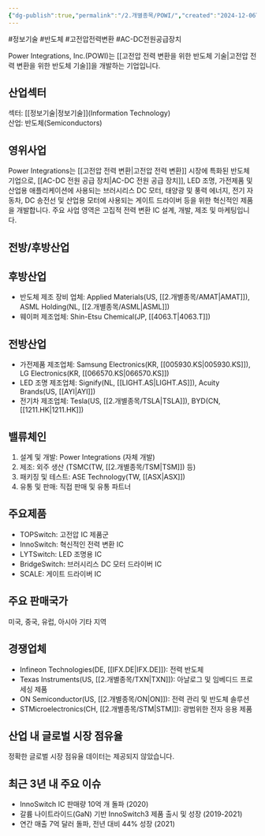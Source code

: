 ```yaml
---
{"dg-publish":true,"permalink":"/2.개별종목/POWI/","created":"2024-12-06T21:50:11.197+09:00","updated":"2025-06-03T20:06:00.737+09:00"}
---
```


#정보기술 #반도체 #고전압전력변환 #AC-DC전원공급장치


Power Integrations, Inc.(POWI)는 [[고전압 전력 변환을 위한 반도체 기술\|고전압 전력 변환을 위한 반도체 기술]]을 개발하는 기업입니다.

## 산업섹터

섹터: [[정보기술\|정보기술]](Information Technology)  
산업: 반도체(Semiconductors)

## 영위사업

Power Integrations는 [[고전압 전력 변환\|고전압 전력 변환]] 시장에 특화된 반도체 기업으로, [[AC-DC 전원 공급 장치\|AC-DC 전원 공급 장치]], LED 조명, 가전제품 및 산업용 애플리케이션에 사용되는 브러시리스 DC 모터, 태양광 및 풍력 에너지, 전기 자동차, DC 송전선 및 산업용 모터에 사용되는 게이트 드라이버 등을 위한 혁신적인 제품을 개발합니다. 주요 사업 영역은 고집적 전력 변환 IC 설계, 개발, 제조 및 마케팅입니다.

## 전방/후방산업

## 후방산업

- 반도체 제조 장비 업체: Applied Materials(US, [[2.개별종목/AMAT\|AMAT]]), ASML Holding(NL, [[2.개별종목/ASML\|ASML]])
- 웨이퍼 제조업체: Shin-Etsu Chemical(JP, [[4063.T\|4063.T]])

## 전방산업

- 가전제품 제조업체: Samsung Electronics(KR, [[005930.KS\|005930.KS]]), LG Electronics(KR, [[066570.KS\|066570.KS]])
- LED 조명 제조업체: Signify(NL, [[LIGHT.AS\|LIGHT.AS]]), Acuity Brands(US, [[AYI\|AYI]])
- 전기차 제조업체: Tesla(US, [[2.개별종목/TSLA\|TSLA]]), BYD(CN, [[1211.HK\|1211.HK]])

## 밸류체인

1. 설계 및 개발: Power Integrations (자체 개발)
2. 제조: 외주 생산 (TSMC(TW, [[2.개별종목/TSM\|TSM]]) 등)
3. 패키징 및 테스트: ASE Technology(TW, [[ASX\|ASX]])
4. 유통 및 판매: 직접 판매 및 유통 파트너

## 주요제품

- TOPSwitch: 고전압 IC 제품군
- InnoSwitch: 혁신적인 전력 변환 IC
- LYTSwitch: LED 조명용 IC
- BridgeSwitch: 브러시리스 DC 모터 드라이버 IC
- SCALE: 게이트 드라이버 IC

## 주요 판매국가

미국, 중국, 유럽, 아시아 기타 지역

## 경쟁업체

- Infineon Technologies(DE, [[IFX.DE\|IFX.DE]]): 전력 반도체
- Texas Instruments(US, [[2.개별종목/TXN\|TXN]]): 아날로그 및 임베디드 프로세싱 제품
- ON Semiconductor(US, [[2.개별종목/ON\|ON]]): 전력 관리 및 반도체 솔루션
- STMicroelectronics(CH, [[2.개별종목/STM\|STM]]): 광범위한 전자 응용 제품

## 산업 내 글로벌 시장 점유율

정확한 글로벌 시장 점유율 데이터는 제공되지 않았습니다.

## 최근 3년 내 주요 이슈

- InnoSwitch IC 판매량 10억 개 돌파 (2020)
- 갈륨 나이트라이드(GaN) 기반 InnoSwitch3 제품 출시 및 성장 (2019-2021)
- 연간 매출 7억 달러 돌파, 전년 대비 44% 성장 (2021)